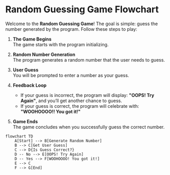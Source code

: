 # Random Guessing Game Flowchart
Welcome to the **Random Guessing Game**! The goal is simple: guess the number generated by the program. Follow these steps to play:

1. **The Game Begins**  
   The game starts with the program initializing.

2. **Random Number Generation**  
   The program generates a random number that the user needs to guess.

3. **User Guess**  
   You will be prompted to enter a number as your guess.

4. **Feedback Loop**  
   - If your guess is incorrect, the program will display: **"OOPS! Try Again"**, and you’ll get another chance to guess.  
   - If your guess is correct, the program will celebrate with: **"WOOHOOOO!! You got it!"**

5. **Game Ends**  
   The game concludes when you successfully guess the correct number.



```mermaid
flowchart TD
    A[Start] --> B[Generate Random Number]
    B --> C[Get User Guess]
    C --> D{Is Guess Correct?}
    D -- No --> E[OOPS! Try Again]
    D -- Yes --> F[WOOHOOOO! You got it!]
    E --> C
    F --> G[End]

